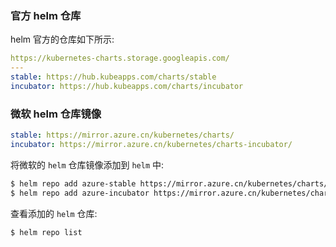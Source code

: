 ### 官方 helm 仓库

helm 官方的仓库如下所示:

```yaml
https://kubernetes-charts.storage.googleapis.com/
---
stable: https://hub.kubeapps.com/charts/stable
incubator: https://hub.kubeapps.com/charts/incubator
```

### 微软 helm 仓库镜像

```yaml
stable: https://mirror.azure.cn/kubernetes/charts/
incubator: https://mirror.azure.cn/kubernetes/charts-incubator/
```

将微软的 `helm` 仓库镜像添加到 `helm` 中:

```bash
$ helm repo add azure-stable https://mirror.azure.cn/kubernetes/charts/
$ helm repo add azure-incubator https://mirror.azure.cn/kubernetes/charts-incubator/
```

查看添加的 `helm` 仓库:

```bash
$ helm repo list
```

